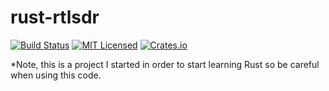 # rust-rtlsdr

[![Build Status](https://travis-ci.org/jpoirier/rust-rtlsdr.svg?branch=master)](https://travis-ci.org/jpoirier/rust-rtlsdr)
[![MIT Licensed](https://img.shields.io/crates/l/rtl-sdr.svg?maxAge=3600)](./LICENSE)
[![Crates.io](https://img.shields.io/crates/v/rtl-sdr.svg?maxAge=3600)](https://crates.io/crates/rtl-sdr)


*Note, this is a project I started in order to start learning Rust so be careful when using this code.
